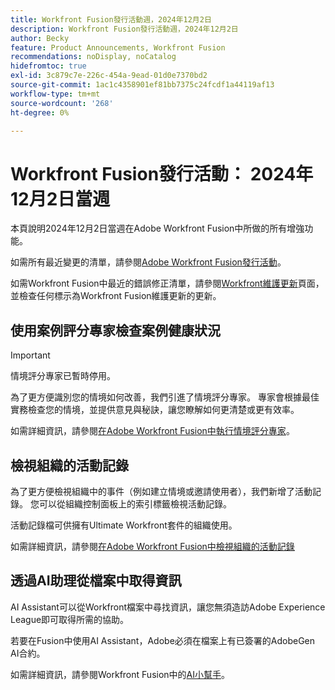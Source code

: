 ```yaml
---
title: Workfront Fusion發行活動週，2024年12月2日
description: Workfront Fusion發行活動週，2024年12月2日
author: Becky
feature: Product Announcements, Workfront Fusion
recommendations: noDisplay, noCatalog
hidefromtoc: true
exl-id: 3c879c7e-226c-454a-9ead-01d0e7370bd2
source-git-commit: 1ac1c4358901ef81bb7375c24fcdf1a44119af13
workflow-type: tm+mt
source-wordcount: '268'
ht-degree: 0%

---
```


# Workfront Fusion發行活動： 2024年12月2日當週

本頁說明2024年12月2日當週在Adobe Workfront Fusion中所做的所有增強功能。

如需所有最近變更的清單，請參閱[Adobe Workfront Fusion發行活動](/help/workfront-fusion/fusion-product-releases/fusion-release-activity.md)。

如需Workfront Fusion中最近的錯誤修正清單，請參閱[Workfront維護更新](https://experienceleague.adobe.com/docs/workfront-known-issues/releases/current-updates.html)頁面，並檢查任何標示為Workfront Fusion維護更新的更新。

## 使用案例評分專家檢查案例健康狀況

>[!IMPORTANT]
>
>情境評分專家已暫時停用。

為了更方便識別您的情境如何改善，我們引進了情境評分專家。 專家會根據最佳實務檢查您的情境，並提供意見與秘訣，讓您瞭解如何更清楚或更有效率。

如需詳細資訊，請參閱[在Adobe Workfront Fusion中執行情境評分專家](/help/workfront-fusion/manage-scenarios/run-scenario-scoring.md)。

## 檢視組織的活動記錄

為了更方便檢視組織中的事件（例如建立情境或邀請使用者），我們新增了活動記錄。 您可以從組織控制面板上的索引標籤檢視活動記錄。

活動記錄檔可供擁有Ultimate Workfront套件的組織使用。

如需詳細資訊，請參閱[在Adobe Workfront Fusion中檢視組織的活動記錄](/help/workfront-fusion/set-up-and-manage-workfront-fusion/set-up-and-manage-orgs-and-teams/set-up-orgs-teams-and-users/view-activity-logs-for-an-org.md)

## 透過AI助理從檔案中取得資訊

AI Assistant可以從Workfront檔案中尋找資訊，讓您無須造訪Adobe Experience League即可取得所需的協助。

若要在Fusion中使用AI Assistant，Adobe必須在檔案上有已簽署的AdobeGen AI合約。

如需詳細資訊，請參閱Workfront Fusion中的[AI小幫手](/help/workfront-fusion/manage-scenarios/fusion-ai-assistant.md)。
